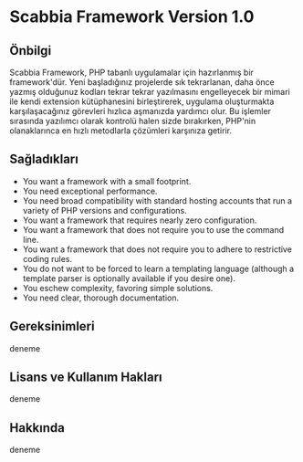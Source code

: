 Scabbia Framework Version 1.0
=============================

Önbilgi
-------

Scabbia Framework, PHP tabanlı uygulamalar için hazırlanmış bir framework'dür. Yeni başladığınız projelerde sık tekrarlanan, daha önce yazmış olduğunuz kodları tekrar tekrar yazılmasını engelleyecek bir mimari ile kendi extension kütüphanesini
birleştirerek, uygulama oluşturmakta karşılaşacağınız görevleri hızlıca aşmanızda yardımcı olur. Bu işlemler sırasında yazılımcı olarak kontrolü halen sizde bırakırken, PHP'nin olanaklarınca en hızlı metodlarla çözümleri karşınıza getirir.


Sağladıkları
------------

- You want a framework with a small footprint.
- You need exceptional performance.
- You need broad compatibility with standard hosting accounts that run a variety of PHP versions and configurations.
- You want a framework that requires nearly zero configuration.
- You want a framework that does not require you to use the command line.
- You want a framework that does not require you to adhere to restrictive coding rules.
- You do not want to be forced to learn a templating language (although a template parser is optionally available if you desire one).
- You eschew complexity, favoring simple solutions.
- You need clear, thorough documentation.


Gereksinimleri
--------------

deneme


Lisans ve Kullanım Hakları
--------------------------

deneme


Hakkında
--------

deneme
